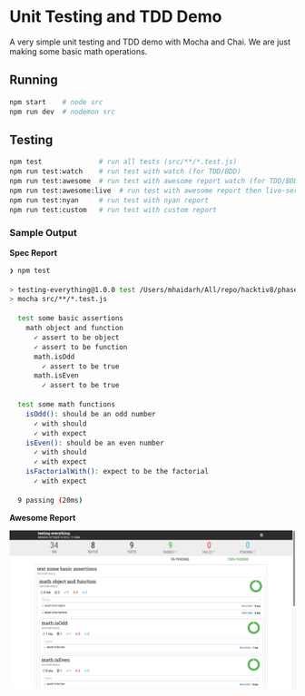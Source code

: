 # Unit Testing and TDD Demo

A very simple unit testing and TDD demo with Mocha and Chai. We are just making some basic math operations.

## Running

```sh
npm start    # node src
npm run dev  # nodemon src
```

## Testing

```sh
npm test              # run all tests (src/**/*.test.js)
npm run test:watch    # run test with watch (for TDD/BDD)
npm run test:awesome  # run test with awesome report watch (for TDD/BDD)
npm run test:awesome:live  # run test with awesome report then live-server
npm run test:nyan     # run test with nyan report
npm run test:custom   # run test with custom report
```

### Sample Output

**Spec Report**

```sh
❯ npm test

> testing-everything@1.0.0 test /Users/mhaidarh/All/repo/hacktiv8/phase-2-codes/week-7/testing-everything
> mocha src/**/*.test.js

  test some basic assertions
    math object and function
      ✓ assert to be object
      ✓ assert to be function
      math.isOdd
        ✓ assert to be true
      math.isEven
        ✓ assert to be true

  test some math functions
    isOdd(): should be an odd number
      ✓ with should
      ✓ with expect
    isEven(): should be an even number
      ✓ with should
      ✓ with expect
    isFactorialWith(): expect to be the factorial
      ✓ with expect

  9 passing (20ms)
```

**Awesome Report**

![mocha-awesome](assets/mocha-awesome.png)
